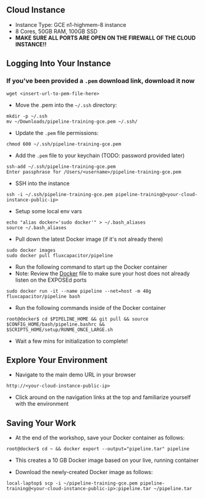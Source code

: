 ## Cloud Instance
* Instance Type:  GCE n1-highmem-8 instance
* 8 Cores, 50GB RAM, 100GB SSD
* **MAKE SURE ALL PORTS ARE OPEN ON THE FIREWALL OF THE CLOUD INSTANCE!!**

## Logging Into Your Instance 
### If you've been provided a `.pem` download link, download it now
```
wget <insert-url-to-pem-file-here>
```

* Move the .pem into the `~/.ssh` directory:
```
mkdir -p ~/.ssh
mv ~/Downloads/pipeline-training-gce.pem ~/.ssh/
```

* Update the `.pem` file permissions:
```
chmod 600 ~/.ssh/pipeline-training-gce.pem
```

* Add the `.pem` file to your keychain (TODO:  password provided later)
```
ssh-add ~/.ssh/pipeline-training-gce.pem
Enter passphrase for /Users/<username>/pipeline-training-gce.pem
```

* SSH into the instance 
```
ssh -i ~/.ssh/pipeline-training-gce.pem pipeline-training@<your-cloud-instance-public-ip>
```

* Setup some local env vars
```
echo "alias docker='sudo docker'" > ~/.bash_aliases
source ~/.bash_aliases
```

* Pull down the latest Docker image (if it's not already there)
```
sudo docker images
sudo docker pull fluxcapacitor/pipeline
```

* Run the following command to start up the Docker container
* Note:  Review the [Docker](https://github.com/fluxcapacitor/pipeline/blob/master/Dockerfile) file to make sure your host does not already listen on the EXPOSEd ports
```
sudo docker run -it --name pipeline --net=host -m 48g fluxcapacitor/pipeline bash
```

* Run the following commands inside of the Docker container
```
root@docker$ cd $PIPELINE_HOME && git pull && source $CONFIG_HOME/bash/pipeline.bashrc && $SCRIPTS_HOME/setup/RUNME_ONCE_LARGE.sh
```

* Wait a few mins for initialization to complete!

## Explore Your Environment
* Navigate to the main demo URL in your browser
```
http://<your-cloud-instance-public-ip>
```
* Click around on the navigation links at the top and familiarize yourself with the environment

## Saving Your Work
* At the end of the workshop, save your Docker container as follows:
```
root@docker$ cd ~ && docker export --output="pipeline.tar" pipeline
```
* This creates a 10 GB Docker image based on your live, running container

* Download the newly-created Docker image as follows:
```
local-laptop$ scp -i ~/pipeline-training-gce.pem pipeline-training@<your-cloud-instance-public-ip>:pipeline.tar ~/pipeline.tar
```